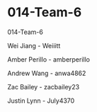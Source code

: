# 014-Team-6

014-Team-6

Wei Jiang - Weiiitt

Amber Perillo - amberperillo

Andrew Wang - anwa4862

Zac Bailey - zacbailey23

Justin Lynn - July4370
